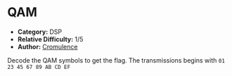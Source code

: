 # QAM
- **Category:** DSP
- **Relative Difficulty:** 1/5
- **Author:** [Cromulence](https://cromulence.com/)

Decode the QAM symbols to get the flag. The transmissions begins with `01 23 45 67 89 AB CD EF`
